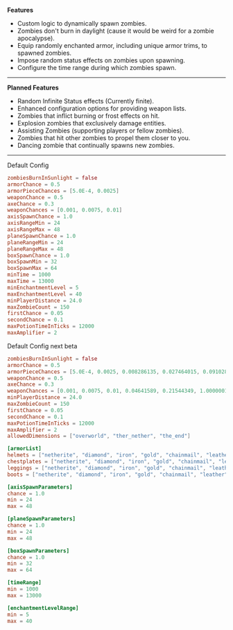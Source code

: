 **Features**
-   Custom logic to dynamically spawn zombies.
-   Zombies don't burn in daylight (cause it would be weird for a zombie apocalypse).
-   Equip randomly enchanted armor, including unique armor trims, to spawned zombies.
-   Impose random status effects on zombies upon spawning.
-   Configure the time range during which zombies spawn.

---

**Planned Features**
-   Random Infinite Status effects (Currently finite).
-   Enhanced configuration options for providing weapon lists.
-   Zombies that inflict burning or frost effects on hit.
-   Explosion zombies that exclusively damage entities.
-   Assisting Zombies (supporting players or fellow zombies).
-   Zombies that hit other zombies to propel them closer to you.
-   Dancing zombie that continually spawns new zombies.

---

Default Config

```toml
zombiesBurnInSunlight = false
armorChance = 0.5
armorPieceChances = [5.0E-4, 0.0025]
weaponChance = 0.5
axeChance = 0.3
weaponChances = [0.001, 0.0075, 0.01]
axisSpawnChance = 1.0
axisRangeMin = 24
axisRangeMax = 48
planeSpawnChance = 1.0
planeRangeMin = 24
planeRangeMax = 48
boxSpawnChance = 1.0
boxSpawnMin = 32
boxSpawnMax = 64
minTime = 1000
maxTime = 13000
minEnchantmentLevel = 5
maxEnchantmentLevel = 40
minPlayerDistance = 24.0
maxZombieCount = 150
firstChance = 0.05
secondChance = 0.1
maxPotionTimeInTicks = 12000
maxAmplifier = 2
```

Default Config next beta
```toml
zombiesBurnInSunlight = false
armorChance = 0.5
armorPieceChances = [5.0E-4, 0.0025, 0.008286135, 0.027464015, 0.09102822, 0.30170885, 1.0000001]
weaponChance = 0.5
axeChance = 0.3
weaponChances = [0.001, 0.0075, 0.01, 0.04641589, 0.21544349, 1.0000001]
minPlayerDistance = 24.0
maxZombieCount = 150
firstChance = 0.05
secondChance = 0.1
maxPotionTimeInTicks = 12000
maxAmplifier = 2
allowedDimensions = ["overworld", "ther_nether", "the_end"]

[armorList]
helmets = ["netherite", "diamond", "iron", "gold", "chainmail", "leather", "turtle"]
chestplates = ["netherite", "diamond", "iron", "gold", "chainmail", "leather"]
leggings = ["netherite", "diamond", "iron", "gold", "chainmail", "leather"]
boots = ["netherite", "diamond", "iron", "gold", "chainmail", "leather"]

[axisSpawnParameters]
chance = 1.0
min = 24
max = 48

[planeSpawnParameters]
chance = 1.0
min = 24
max = 48

[boxSpawnParameters]
chance = 1.0
min = 32
max = 64

[timeRange]
min = 1000
max = 13000

[enchantmentLevelRange]
min = 5
max = 40
```